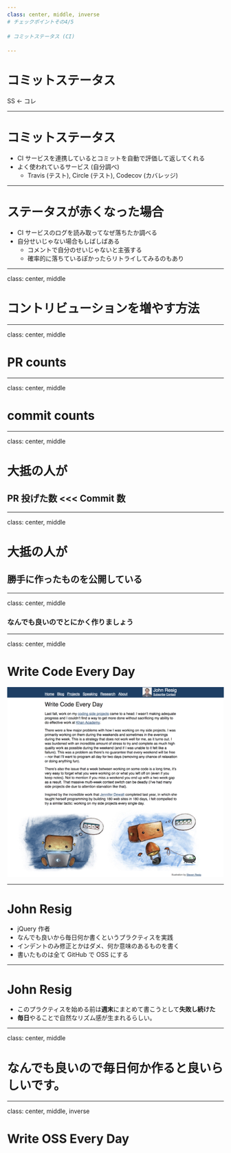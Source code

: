 ```yaml
---
class: center, middle, inverse
# チェックポイントその4/5

# コミットステータス (CI)

---
```


# コミットステータス

SS <- コレ

---

# コミットステータス

- CI サービスを連携しているとコミットを自動で評価して返してくれる
- よく使われているサービス (自分調べ)
  - Travis (テスト), Circle (テスト), Codecov (カバレッジ)

---
# ステータスが赤くなった場合

- CI サービスのログを読み取ってなぜ落ちたか調べる
- 自分せいじゃない場合もしばしばある
  - コメントで自分のせいじゃないと主張する
  - 確率的に落ちているぽかったらリトライしてみるのもあり



---
class: center, middle
# コントリビューションを増やす方法

---
class: center, middle
# PR counts

---
class: center, middle
# commit counts

---
class: center, middle
# 大抵の人が
## PR 投げた数 <<< Commit 数

---
class: center, middle
# 大抵の人が
## 勝手に作ったものを公開している

---
class: center, middle
### なんでも良いのでとにかく作りましょう

---
class: center, middle
# Write Code Every Day
<img src="assets/jeresig-write-code.png" width="600" />

---
# John Resig

- jQuery 作者
- なんでも良いから毎日何か書くというプラクティスを実践
- インデントのみ修正とかはダメ、何か意味のあるものを書く
- 書いたものは全て GitHub で OSS にする


---
# John Resig

- このプラクティスを始める前は**週末**にまとめて書こうとして**失敗し続けた**
- **毎日**やることで自然なリズム感が生まれるらしい。

---
class: center, middle
# なんでも良いので毎日何か作ると良いらしいです。

---
class: center, middle, inverse
# Write OSS Every Day


